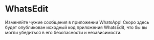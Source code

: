 # WhatsEdit
Изменяйте чужие сообщения в приложении WhatsApp!
Скоро здесь будет опубликован исходный код приложения WhatsEdit, что бы вы могли убедиться в его безопасности и независимости.
